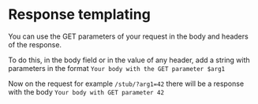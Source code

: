 # Response templating

You can use the GET parameters of your request in the body and headers of the
response.

To do this, in the body field or in the value of any header, add a string with
parameters in the format `Your body with the GET parameter $arg1`

Now on the request for example `/stub/?arg1=42` there will be a response with
the body `Your body with GET parameter 42`


